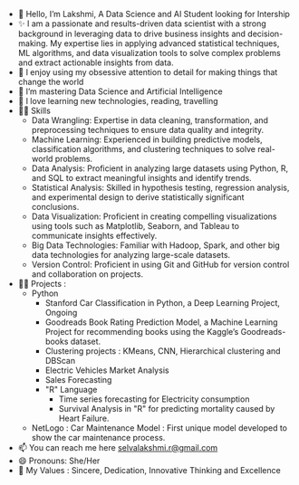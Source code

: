 - 👋 Hello, I’m Lakshmi, A Data Science and AI Student looking for Intership
- ✨ I am a passionate and results-driven data scientist with a strong background in leveraging data to drive business insights and decision-making. My expertise lies in applying advanced statistical techniques, ML algorithms, and data visualization tools to solve complex problems and extract actionable insights from data.
- 👀 I enjoy using my obsessive attention to detail for making things that change the world
- 🌱 I’m mastering Data Science and Artificial Intelligence 
- 💞️ I love learning new technologies, reading, travelling
-  🤹‍♂️ Skills
	- Data Wrangling: Expertise in data cleaning, transformation, and preprocessing techniques to ensure data quality and integrity.
	- Machine Learning: Experienced in building predictive models, classification algorithms, and clustering techniques to solve real-world problems.
	- Data Analysis: Proficient in analyzing large datasets using Python, R, and SQL to extract meaningful insights and identify trends.
	- Statistical Analysis: Skilled in hypothesis testing, regression analysis, and experimental design to derive statistically significant conclusions.
	- Data Visualization: Proficient in creating compelling visualizations using tools such as Matplotlib, Seaborn, and Tableau to communicate insights effectively.
	- Big Data Technologies: Familiar with Hadoop, Spark, and other big data technologies for analyzing large-scale datasets.
	- Version Control: Proficient in using Git and GitHub for version control and collaboration on projects.
- 🧑‍💻 Projects :
	- Python
   		- Stanford Car Classification in Python, a Deep Learning Project, Ongoing
 		- Goodreads Book Rating Prediction Model, a Machine Learning Project for recommending books using the Kaggle’s Goodreads-books dataset.
     	- Clustering projects : KMeans, CNN, Hierarchical clustering and DBScan
        - Electric Vehicles Market Analysis
        - Sales Forecasting
        - "R" Language
          	- Time series forecasting for Electricity consumption
          	- Survival Analysis in "R" for predicting mortality caused by Heart Failure.
	- NetLogo : Car Maintenance Model : First unique model developed to show the car maintenance process.
- 📫 You can reach me here selvalakshmi.r@gmail.com
- 😄 Pronouns: She/Her
- 💪 My Values : Sincere, Dedication, Innovative Thinking and Excellence

   
